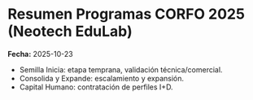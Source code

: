 # Resumen Programas CORFO 2025 (Neotech EduLab)

**Fecha:** 2025-10-23

- Semilla Inicia: etapa temprana, validación técnica/comercial.
- Consolida y Expande: escalamiento y expansión.
- Capital Humano: contratación de perfiles I+D.
